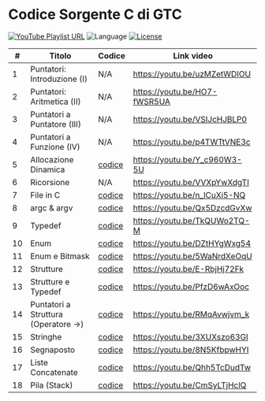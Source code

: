 # Codice Sorgente C di GTC
<p align="left">
    <a href="https://www.youtube.com/playlist?list=PLVtGJfbzVd1GiC_EmIZ9sKBd614-L8_CE" target="_blank"><img src="https://img.shields.io/badge/playlist-YouTube-red" alt="YouTube Playlist URL"></a>
    <a><img src="https://img.shields.io/badge/language-C-darkgrey" alt="Language"></a>
    <a href="https://github.com/gethecookie/playlist_c/blob/master/LICENSE"><img src="https://img.shields.io/badge/license-MIT-green" alt="License"></a>
</p>

|  # | Titolo                              | Codice                                                                                | Link video                   |
|----|-------------------------------------|---------------------------------------------------------------------------------------|------------------------------|
| 1  | Puntatori: Introduzione (I)         | N/A                                                                                   | https://youtu.be/uzMZetWDIOU |
| 2  | Puntatori: Aritmetica (II)          | N/A                                                                                   | https://youtu.be/HO7-fWSR5UA |
| 3  | Puntatori a Puntatore (III)         | N/A                                                                                   | https://youtu.be/VSIJcHJBLP0 |
| 4  | Puntatori a Funzione (IV)           | N/A                                                                                   | https://youtu.be/p4TWTtVNE3c |
| 5  | Allocazione Dinamica                |[codice](https://github.com/gethecookie/playlist_c/tree/main/05_allocazione_dinamica)  | https://youtu.be/Y_c960W3-5U |
| 6  | Ricorsione                          | N/A                                                                                   | https://youtu.be/VVXpYwXdgTI |
| 7  | File in C                           |[codice](https://github.com/gethecookie/playlist_c/tree/main/07_file)                  | https://youtu.be/n_lCuXi5-NQ |
| 8  | argc & argv                         |[codice](https://github.com/gethecookie/playlist_c/tree/main/08_argc_argv)             | https://youtu.be/Qx5DzcdGvXw |
| 9  | Typedef                             |[codice](https://github.com/gethecookie/playlist_c/tree/main/09_typedef)               | https://youtu.be/TkQUWo2TQ-M |
| 10 | Enum                                |[codice](https://github.com/gethecookie/playlist_c/tree/main/10_enum)                  | https://youtu.be/DZtHYgWxg54 |
| 11 | Enum e Bitmask                      |[codice](https://github.com/gethecookie/playlist_c/tree/main/11_enum_bitmask)          | https://youtu.be/5WaNrdXeOqU |
| 12 | Strutture                           |[codice](https://github.com/gethecookie/playlist_c/tree/main/12_strutture)             | https://youtu.be/E-RbjHj72Fk |
| 13 | Strutture e Typedef                 |[codice](https://github.com/gethecookie/playlist_c/tree/main/13_strutture_typedef)     | https://youtu.be/PfzD6wAxOoc |
| 14 | Puntatori a Struttura (Operatore ->)|[codice](https://github.com/gethecookie/playlist_c/tree/main/14_puntatori_a_struttura) | https://youtu.be/RMqAvwjvm_k |
| 15 | Stringhe                            |[codice](https://github.com/gethecookie/playlist_c/tree/main/15_stringhe)              | https://youtu.be/3XUXszo63GI |
| 16 | Segnaposto                          |[codice](https://github.com/gethecookie/playlist_c/tree/main/16_segnaposto)            | https://youtu.be/8N5KfbpwHYI |
| 17 | Liste Concatenate                   |[codice](https://github.com/gethecookie/Algoritmi_e_Strutture_Dati)                    | https://youtu.be/Qhh5TcDudTw |
| 18 | Pila (Stack)                        |[codice](https://github.com/gethecookie/Algoritmi_e_Strutture_Dati)                    | https://youtu.be/CmSyLTjHclQ |
